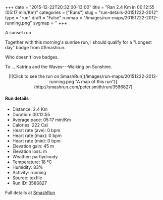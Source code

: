 +++
date = "2015-12-22T20:32:00-13:00"
title = "Ran 2.4 Km in 00:12:55 (05:17 min/Km)"
categories = ["Runs"]
slug = "run-details-20151222-2012"
type = "run"
draft = "False"
runmap = "/images/run-maps/20151222-2012-running.png"
svgmap = '<polyline points="0 65, 9 54, 23 58, 39 34, 63 46, 75 56, 100 59, 76 55, 38 34, 32 42, 23 58, 8 56, 5 60">'
+++

A sunset run 

Together with this morning's sunrise run, I should qualify for a "Longest day" badge from #Smashrun. 

Who doesn't love badges. 

To ... Katrina and the Waves---Walking on Sunshine. 

<!--more-->

<center>
[![Click to see the run on SmashRun](/images/run-maps/20151222-2012-running.png "A map of this run")](http://smashrun.com/peter.smith/run/3586827)
</center>

#### Run details

* Distance: 2.4 Km
* Duration: 00:12:55
* Average pace: 05:17 min/Km
* Calories: 222 Cal
* Heart rate (ave): 0 bpm
* Heart rate (max): 0 bpm
* Heart rate (min): 0 bpm
* Elevation gain: 45 m
* Elevation loss:  m
* Weather: partlycloudy
* Temperature: 18 &deg;C
* Humidity: 83%
* Activity: running
* Source: tcxfile
* Run ID: 3586827

Full details at [SmashRun](http://smashrun.com/peter.smith/run/3586827)